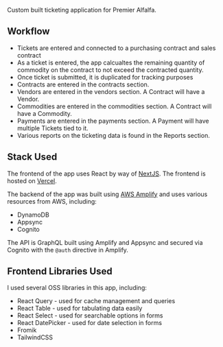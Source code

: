 Custom built ticketing application for Premier Alfalfa.

## Workflow

- Tickets are entered and connected to a purchasing contract and sales contract
- As a ticket is entered, the app calcualtes the remaining quantity of commodity on the contract to not exceed the contracted quantity.
- Once ticket is submitted, it is duplicated for tracking purposes
- Contracts are entered in the contracts section.
- Vendors are entered in the vendors section. A Contract will have a Vendor.
- Commodities are entered in the commodities section. A Contract will have a Commodity.
- Payments are entered in the payments section. A Payment will have multiple Tickets tied to it.
- Various reports on the ticketing data is found in the Reports section.

## Stack Used

The frontend of the app uses React by way of [NextJS](https://nextjs.org/). The frontend is hosted on [Vercel](https://vercel.com/).

The backend of the app was built using [AWS Amplify](https://aws.amazon.com/amplify/) and uses various resources from AWS, including:

- DynamoDB
- Appsync
- Cognito

The API is GraphQL built using Amplify and Appsync and secured via Cognito with the `@auth` directive in Amplify.

## Frontend Libraries Used

I used several OSS libraries in this app, including:

- React Query - used for cache management and queries
- React Table - used for tabulating data easily
- React Select - used for searchable options in forms
- React DatePicker - used for date selection in forms
- Fromik
- TailwindCSS
